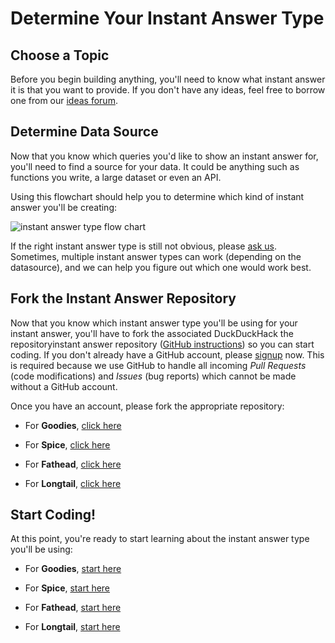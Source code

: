 # Determine Your Instant Answer Type

## Choose a Topic

Before you begin building anything, you'll need to know what instant answer it is that you want to provide. If you don't have any ideas, feel free to borrow one from our [ideas forum](http://ideas.duckduckhack.com/).

## Determine Data Source

Now that you know which queries you'd like to show an instant answer for, you'll need to find a source for your data. It could be anything such as functions you write, a large dataset or even an API.

Using this flowchart should help you to determine which kind of instant answer you'll be creating:

![instant answer type flow chart](https://raw.github.com/duckduckgo/duckduckgo-documentation/master/duckduckhack/assets/instant_answer_flowchart.png)

If the right instant answer type is still not obvious, please <a href="https://github.com/duckduckgo/duckduckgo#can-you-help-me">ask us</a>. Sometimes, multiple instant answer types can work (depending on the datasource), and we can help you figure out which one would work best.

## Fork the Instant Answer Repository

Now that you know which instant answer type you'll be using for your instant answer, you'll have to fork the associated DuckDuckHack  the repositoryinstant answer repository ([GitHub instructions](http://help.github.com/fork-a-repo/)) so you can start coding. If you don't already have a GitHub account, please [signup](https://github.com/signup/free) now. This is required because we use GitHub to handle all incoming *Pull Requests* (code modifications) and *Issues* (bug reports) which cannot be made without a GitHub account.

Once you have an account, please fork the appropriate repository:

- For **Goodies**, [click here](https://github.com/duckduckgo/zeroclickinfo-goodies/fork)

- For **Spice**, [click here](https://github.com/duckduckgo/zeroclickinfo-spice/fork)

- For **Fathead**, [click here](https://github.com/duckduckgo/zeroclickinfo-fathead/fork)

- For **Longtail**, [click here](https://github.com/duckduckgo/zeroclickinfo-longtail/fork)

## Start Coding!

At this point, you're ready to start learning about the instant answer type you'll be using:

- For **Goodies**, [start here](https://github.com/duckduckgo/duckduckgo-documentation/blob/master/duckduckhack/goodie/goodie_overview.md)

- For **Spice**, [start here](https://github.com/duckduckgo/duckduckgo-documentation/blob/master/duckduckhack/spice/spice_overview.md)

- For **Fathead**, [start here](https://github.com/duckduckgo/duckduckgo-documentation/blob/master/duckduckhack/fathead/fathead_overview.md)

- For **Longtail**, [start here](https://github.com/duckduckgo/duckduckgo-documentation/blob/master/duckduckhack/longtail/longtail_overview.md)
